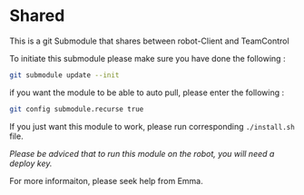 # Shared 

This is a git Submodule that shares between robot-Client and TeamControl

To initiate this submodule please make sure you have done the following : 

```bash
git submodule update --init
```

if you want the module to be able to auto pull, please enter the following : 

```bash
git config submodule.recurse true 
```

If you just want this module to work, please run corresponding `./install.sh` file. 

*Please be adviced that to run this module on the robot, you will need a deploy key.*

For more informaiton, please seek help from Emma. 